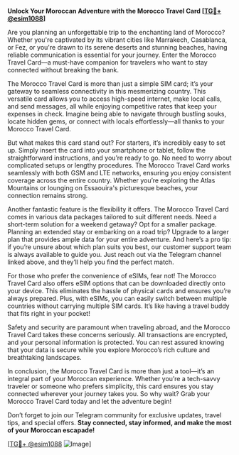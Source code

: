 **Unlock Your Moroccan Adventure with the Morocco Travel Card [[TG💪+ @esim1088](https://t.me/s/esim1088)]**

Are you planning an unforgettable trip to the enchanting land of Morocco? Whether you're captivated by its vibrant cities like Marrakech, Casablanca, or Fez, or you're drawn to its serene deserts and stunning beaches, having reliable communication is essential for your journey. Enter the Morocco Travel Card—a must-have companion for travelers who want to stay connected without breaking the bank.

The Morocco Travel Card is more than just a simple SIM card; it’s your gateway to seamless connectivity in this mesmerizing country. This versatile card allows you to access high-speed internet, make local calls, and send messages, all while enjoying competitive rates that keep your expenses in check. Imagine being able to navigate through bustling souks, locate hidden gems, or connect with locals effortlessly—all thanks to your Morocco Travel Card.

But what makes this card stand out? For starters, it’s incredibly easy to set up. Simply insert the card into your smartphone or tablet, follow the straightforward instructions, and you’re ready to go. No need to worry about complicated setups or lengthy procedures. The Morocco Travel Card works seamlessly with both GSM and LTE networks, ensuring you enjoy consistent coverage across the entire country. Whether you’re exploring the Atlas Mountains or lounging on Essaouira's picturesque beaches, your connection remains strong.

Another fantastic feature is the flexibility it offers. The Morocco Travel Card comes in various data packages tailored to suit different needs. Need a short-term solution for a weekend getaway? Opt for a smaller package. Planning an extended stay or embarking on a road trip? Upgrade to a larger plan that provides ample data for your entire adventure. And here’s a pro tip: if you’re unsure about which plan suits you best, our customer support team is always available to guide you. Just reach out via the Telegram channel linked above, and they’ll help you find the perfect match.

For those who prefer the convenience of eSIMs, fear not! The Morocco Travel Card also offers eSIM options that can be downloaded directly onto your device. This eliminates the hassle of physical cards and ensures you’re always prepared. Plus, with eSIMs, you can easily switch between multiple countries without carrying multiple SIM cards. It’s like having a travel buddy that fits right in your pocket!

Safety and security are paramount when traveling abroad, and the Morocco Travel Card takes these concerns seriously. All transactions are encrypted, and your personal information is protected. You can rest assured knowing that your data is secure while you explore Morocco’s rich culture and breathtaking landscapes.

In conclusion, the Morocco Travel Card is more than just a tool—it’s an integral part of your Moroccan experience. Whether you’re a tech-savvy traveler or someone who prefers simplicity, this card ensures you stay connected wherever your journey takes you. So why wait? Grab your Morocco Travel Card today and let the adventure begin!

Don’t forget to join our Telegram community for exclusive updates, travel tips, and special offers. **Stay connected, stay informed, and make the most of your Moroccan escapade!**

[[TG💪+ @esim1088](https://t.me/s/esim1088) ![Image](https://i.postimg.cc/Y0z9fWf4/image.png)]